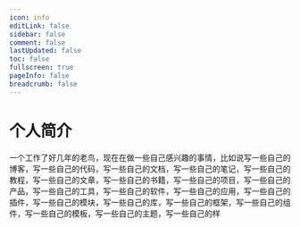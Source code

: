 ```yaml
---
icon: info
editLink: false
sidebar: false
comment: false
lastUpdated: false
toc: false
fullscreen: true
pageInfo: false
breadcrumb: false
---
```


# 个人简介
一个工作了好几年的老鸟，现在在做一些自己感兴趣的事情，比如说写一些自己的博客，写一些自己的代码，写一些自己的文档，写一些自己的笔记，写一些自己的教程，写一些自己的文章，写一些自己的书籍，写一些自己的项目，写一些自己的产品，写一些自己的工具，写一些自己的软件，写一些自己的应用，写一些自己的插件，写一些自己的模块，写一些自己的库，写一些自己的框架，写一些自己的组件，写一些自己的模板，写一些自己的主题，写一些自己的样